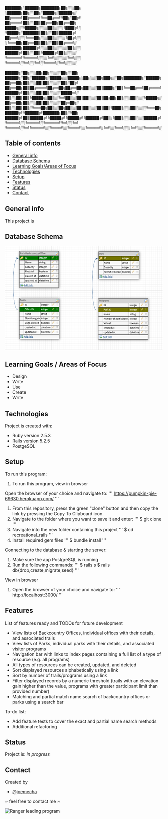 ```
███████╗░██████╗████████╗██╗░░░██╗  ░██████╗██╗░░██╗░█████╗░██████╗░            
██╔════╝██╔════╝╚══██╔══╝╚██╗░██╔╝  ██╔════╝██║░░██║██╔══██╗██╔══██╗            
█████╗░░╚█████╗░░░░██║░░░░╚████╔╝░  ╚█████╗░███████║██║░░██║██████╔╝            
██╔══╝░░░╚═══██╗░░░██║░░░░░╚██╔╝░░  ░╚═══██╗██╔══██║██║░░██║██╔═══╝░            
███████╗██████╔╝░░░██║░░░░░░██║░░░  ██████╔╝██║░░██║╚█████╔╝██║░░░░░            
╚══════╝╚═════╝░░░░╚═╝░░░░░░╚═╝░░░  ╚═════╝░╚═╝░░╚═╝░╚════╝░╚═╝░░░░░            

██████╗░██╗░░░██╗██╗░░░░░██╗░░██╗  ██████╗░██╗░██████╗░█████╗░░█████╗░██╗░░░██╗███╗░░██╗████████╗░██████╗
██╔══██╗██║░░░██║██║░░░░░██║░██╔╝  ██╔══██╗██║██╔════╝██╔══██╗██╔══██╗██║░░░██║████╗░██║╚══██╔══╝██╔════╝
██████╦╝██║░░░██║██║░░░░░█████═╝░  ██║░░██║██║╚█████╗░██║░░╚═╝██║░░██║██║░░░██║██╔██╗██║░░░██║░░░╚█████╗░
██╔══██╗██║░░░██║██║░░░░░██╔═██╗░  ██║░░██║██║░╚═══██╗██║░░██╗██║░░██║██║░░░██║██║╚████║░░░██║░░░░╚═══██╗
██████╦╝╚██████╔╝███████╗██║░╚██╗  ██████╔╝██║██████╔╝╚█████╔╝╚█████╔╝╚██████╔╝██║░╚███║░░░██║░░░██████╔╝
╚═════╝░░╚═════╝░╚══════╝╚═╝░░╚═╝  ╚═════╝░╚═╝╚═════╝░░╚════╝░░╚════╝░░╚═════╝░╚═╝░░╚══╝░░░╚═╝░░░╚═════╝░
```
## Table of contents
* [General info](#general-info)
* [Database Schema](#database-schema)
* [Learning Goals/Areas of Focus](#learning-goals)
* [Technologies](#technologies)
* [Setup](#setup)
* [Features](#features)
* [Status](#status)
* [Contact](#contact)

## General info
This project is

## Database Schema
![Diagram](https://github.com/brisag/recreational_rails/blob/main/images/diagram.png "Database Schema")

## Learning Goals / Areas of Focus
* Design
* Write
* Use
* Create
* Write

## Technologies
Project is created with:
* Ruby version 2.5.3
* Rails version 5.2.5
* PostgeSQL

## Setup
To run this program:

1. To run this program, view in browser

Open the browser of your choice and navigate to:
'''
https://pumpkin-pie-69630.herokuapp.com/
'''

1. From this repository, press the green "clone" button and then copy the link
   by pressing the Copy To Clipboard icon.
1. Navigate to the folder where you want to save it and enter:
    '''
    $ git clone <copied link>
   '''
1. Navigate into the new folder containing this project
   '''
   $ cd recreational_rails
   '''
1. Install required gem files
   '''
   $ bundle install
   '''

Connecting to the database & starting the server:

1. Make sure the app PostgreSQL is running
1. Run the following commands:
   '''
   $ rails s
   $ rails db{drop,create,migrate,seed}
   '''

View in browser
1. Open the browser of your choice and navigate to:
   '''
   http://localhost:3000/
   '''

## Features
List of features ready and TODOs for future development
* View lists of Backcountry Offices, individual offices with their details,
 and associated trails
* View lists of Parks, individual parks with their details,
 and associated visitor programs
* Navigation bar with links to index pages containing a full list of a type of
  resource (e.g. all programs)
* All types of resources can be created, updated, and deleted
* Sort displayed resources alphabetically using a link
* Sort by number of trails/programs using a link
* Filter displayed records by a numeric threshold (trails with an elevation gain
   higher than the value, programs with greater participant limit than provided
   number)
* Matching and partial match name search of backcountry offices or parks using
  a search bar

To-do list:
* Add feature tests to cover the exact and partial name search methods
* Additional refactoring

## Status
Project is: _in progress_

## Contact
Created by
* [@joemecha](https://github.com/joemecha)

~ feel free to contact me ~

![Ranger leading program](/images/park_program.jpeg "Ranger led program")

